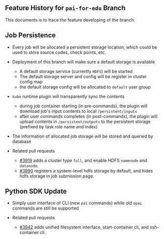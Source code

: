 Feature History for `pai-for-edu` Branch
----

This documents is to trace the feature developing of the branch.

## Job Persistence
  
- Every job will be allocated a persistent storage location, which could be used to store source codes, check points, etc.
- Deployment of this branch will make sure a default storage is available
  - A default storage service (currently `HDFS`) will be started
  - The default storage server and config will be register in cluster config map
  - the default storage config will be allocated to `default` user group
- `kube` runtime plugin will transparently sync the contents
  -  during job container starting (in pre-commands), the plugin will download job's input contents to local `/persistent/inputs`
  -  after user commands completes (in post-commands), the plugin will upload contents in `/persistent/outputs` to the persistent storage (prefixed by task role name and index)

- The information of allocated job storage will be stored and queried by database  

- Related pull requests
  - [#3919](https://github.com/microsoft/pai/pull/3919) adds a cluster type `full`, and enable HDFS `namenode` and `datanode`.
  - [#3990](https://github.com/microsoft/pai/pull/3990) registers a system-level hdfs storage by default, and hides hdfs storage in job submission page.
  
## Python SDK Update
- Simply user interface of CLI (new `pai` commands) while old `opai` commands are still be supported
  
- Related pull requests
  - [#3942](https://github.com/microsoft/pai/pull/3942) adds unified filesystem interface, start-container cli, and ssh-container cli.

